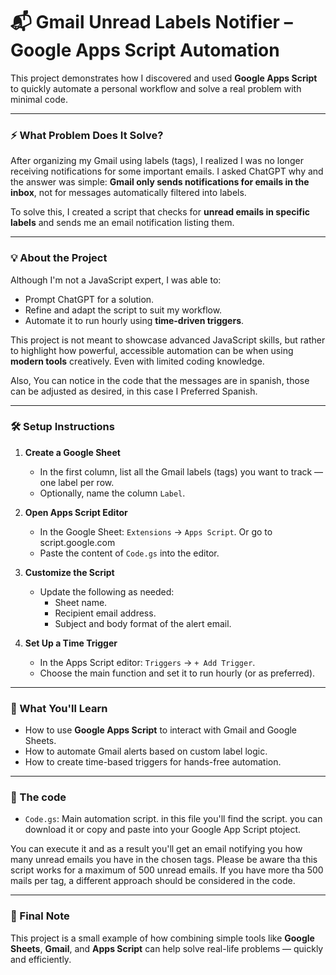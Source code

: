 # 📬 Gmail Unread Labels Notifier – Google Apps Script Automation

This project demonstrates how I discovered and used **Google Apps Script** to quickly automate a personal workflow and solve a real problem with minimal code.

---

### ⚡️ What Problem Does It Solve?

After organizing my Gmail using labels (tags), I realized I was no longer receiving notifications for some important emails. I asked ChatGPT why and the answer was simple: **Gmail only sends notifications for emails in the inbox**, not for messages automatically filtered into labels.

To solve this, I created a script that checks for **unread emails in specific labels** and sends me an email notification listing them.

---

### 💡 About the Project

Although I'm not a JavaScript expert, I was able to:
- Prompt ChatGPT for a solution.
- Refine and adapt the script to suit my workflow.
- Automate it to run hourly using **time-driven triggers**.

This project is not meant to showcase advanced JavaScript skills, but rather to highlight how powerful, accessible automation can be when using **modern tools** creatively. Even with limited coding knowledge.

Also, You can notice in the code that the messages are in spanish, those can be adjusted as desired, in this case I Preferred Spanish.

---

### 🛠️ Setup Instructions

1. **Create a Google Sheet**
   - In the first column, list all the Gmail labels (tags) you want to track — one label per row.
   - Optionally, name the column `Label`.

2. **Open Apps Script Editor**
   - In the Google Sheet: `Extensions` → `Apps Script`. Or go to script.google.com
   - Paste the content of `Code.gs` into the editor.

3. **Customize the Script**
   - Update the following as needed:
     - Sheet name.
     - Recipient email address.
     - Subject and body format of the alert email.

4. **Set Up a Time Trigger**
   - In the Apps Script editor: `Triggers` → `+ Add Trigger`.
   - Choose the main function and set it to run hourly (or as preferred).

---

### 🧠 What You'll Learn

- How to use **Google Apps Script** to interact with Gmail and Google Sheets.
- How to automate Gmail alerts based on custom label logic.
- How to create time-based triggers for hands-free automation.

---

### 📁 The code

- `Code.gs`: Main automation script.
  in this file you'll find the script. you can download it or copy and paste into your Google App Script ptoject.

You can execute it and as a result you'll get an email notifying you how many unread emails you have in the chosen tags. Please be aware tha this script works for a maximum of 500 unread emails. If you have more tha 500 mails per tag, a different approach should be considered in the code.

---

### 🙌 Final Note

This project is a small example of how combining simple tools like **Google Sheets**, **Gmail**, and **Apps Script** can help solve real-life problems — quickly and efficiently.

